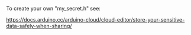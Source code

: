 To create your own "my_secret.h" see:
<BR>

https://docs.arduino.cc/arduino-cloud/cloud-editor/store-your-sensitive-data-safely-when-sharing/

